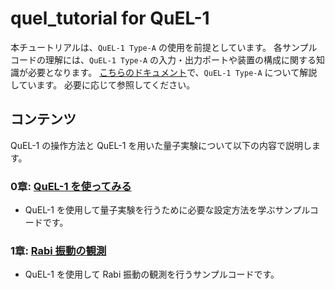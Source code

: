 # quel_tutorial for QuEL-1

本チュートリアルは、`QuEL-1 Type-A` の使用を前提としています。
各サンプルコードの理解には、`QuEL-1 Type-A` の入力・出力ポートや装置の構成に関する知識が必要となります。
[こちらのドキュメント](./quel1.md)で、`QuEL-1 Type-A` について解説しています。
必要に応じて参照してください。

## コンテンツ

QuEL-1 の操作方法と QuEL-1 を用いた量子実験について以下の内容で説明します。

### 0章: [QuEL-1 を使ってみる](./0_Setup)
- QuEL-1 を使用して量子実験を行うために必要な設定方法を学ぶサンプルコードです。

### 1章: [Rabi 振動の観測](./1_Rabi_Oscillations/)
- QuEL-1 を使用して Rabi 振動の観測を行うサンプルコードです。